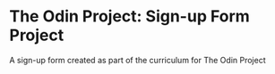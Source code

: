 # The Odin Project: Sign-up Form Project
A sign-up form created as part of the curriculum for The Odin Project
